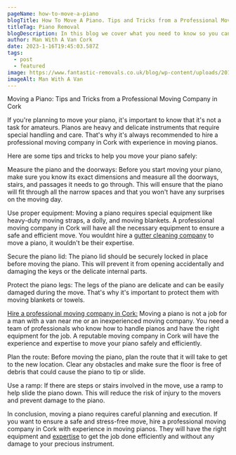 ```yaml
---
pageName: how-to-move-a-piano
blogTitle: How To Move A Piano. Tips and Tricks from a Professional Moving Company in Cork
titleTag: Piano Removal
blogDescription: In this blog we cover what you need to know so you can safely move your piano
author: Man With A Van Cork
date: 2023-1-16T19:45:03.587Z
tags:
  - post
  - featured
image: https://www.fantastic-removals.co.uk/blog/wp-content/uploads/2015/08/piano-removals.jpg
imageAlt: Man With A Van
---
```

Moving a Piano: Tips and Tricks from a Professional Moving Company in Cork

If you're planning to move your piano, it's important to know that it's not a task for amateurs. Pianos are heavy and delicate instruments that require special handling and care. That's why it's always recommended to hire a professional moving company in Cork with experience in moving pianos.

Here are some tips and tricks to help you move your piano safely:

Measure the piano and the doorways: Before you start moving your piano, make sure you know its exact dimensions and measure all the doorways, stairs, and passages it needs to go through. This will ensure that the piano will fit through all the narrow spaces and that you won't have any surprises on the moving day.

Use proper equipment: Moving a piano requires special equipment like heavy-duty moving straps, a dolly, and moving blankets. A professional moving company in Cork will have all the necessary equipment to ensure a safe and efficient move. You wouldnt hire a <a href="https://cleanway.ie">gutter cleaning company</a> to move a piano, it wouldn't be their expertise.

Secure the piano lid: The piano lid should be securely locked in place before moving the piano. This will prevent it from opening accidentally and damaging the keys or the delicate internal parts.

Protect the piano legs: The legs of the piano are delicate and can be easily damaged during the move. That's why it's important to protect them with moving blankets or towels.

<a href="/">Hire a professional moving company in Cork:</a> Moving a piano is not a job for a man with a van near me or an inexperienced moving company. You need a team of professionals who know how to handle pianos and have the right equipment for the job. A reputable moving company in Cork will have the experience and expertise to move your piano safely and efficiently.

Plan the route: Before moving the piano, plan the route that it will take to get to the new location. Clear any obstacles and make sure the floor is free of debris that could cause the piano to tip or slide.

Use a ramp: If there are steps or stairs involved in the move, use a ramp to help slide the piano down. This will reduce the risk of injury to the movers and prevent damage to the piano.

In conclusion, moving a piano requires careful planning and execution. If you want to ensure a safe and stress-free move, hire a professional moving company in Cork with experience in moving pianos. They will have the right equipment and <a href="https://dictionary.cambridge.org/dictionary/english/expertise">expertise</a> to get the job done efficiently and without any damage to your precious instrument.